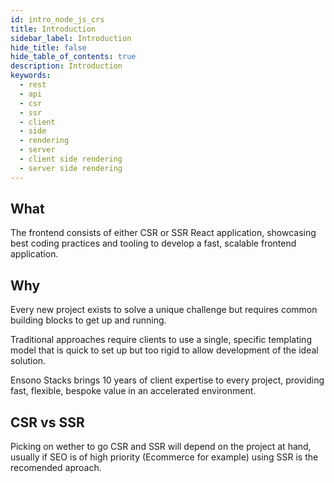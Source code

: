 ```yaml
---
id: intro_node_js_crs
title: Introduction
sidebar_label: Introduction
hide_title: false
hide_table_of_contents: true
description: Introduction
keywords:
  - rest 
  - api
  - csr
  - ssr
  - client 
  - side 
  - rendering
  - server 
  - client side rendering
  - server side rendering
---
```


## What

The frontend consists of either CSR or SSR React application, showcasing best coding practices and tooling to develop a fast, scalable frontend application.

## Why

Every new project exists to solve a unique challenge but requires common
building blocks to get up and running.

Traditional approaches require clients to use a single, specific templating
model that is quick to set up but too rigid to allow development of the ideal
solution.

Ensono Stacks brings 10 years of client expertise to every project, providing
fast, flexible, bespoke value in an accelerated environment.

## CSR vs SSR

Picking on wether to go CSR and SSR will depend on the project at hand, usually if SEO is of high priority (Ecommerce for example) using SSR is the recomended aproach.
